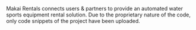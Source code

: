 Makai Rentals connects users & partners to provide an automated water sports equipment rental solution. Due to the proprietary nature of the code, only code snippets of the project have been uploaded.
